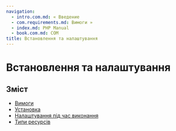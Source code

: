 ```yaml
---
navigation:
  - intro.com.md: « Введение
  - com.requirements.md: Вимоги »
  - index.md: PHP Manual
  - book.com.md: COM
title: Встановлення та налаштування
---
```

# Встановлення та налаштування

## Зміст

-   [Вимоги](com.requirements.md)
-   [Установка](com.installation.md)
-   [Налаштування під час виконання](com.configuration.md)
-   [Типи ресурсів](com.resources.md)
